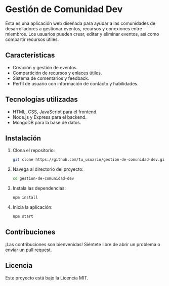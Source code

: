 # Gestión de Comunidad Dev

Esta es una aplicación web diseñada para ayudar a las comunidades de desarrolladores a gestionar eventos, recursos y conexiones entre miembros. Los usuarios pueden crear, editar y eliminar eventos, así como compartir recursos útiles.

## Características
- Creación y gestión de eventos.
- Compartición de recursos y enlaces útiles.
- Sistema de comentarios y feedback.
- Perfil de usuario con información de contacto y habilidades.

## Tecnologías utilizadas
- HTML, CSS, JavaScript para el frontend.
- Node.js y Express para el backend.
- MongoDB para la base de datos.

## Instalación
1. Clona el repositorio:
   ```bash
   git clone https://github.com/tu_usuario/gestion-de-comunidad-dev.git
   ```
2. Navega al directorio del proyecto:
   ```bash
   cd gestion-de-comunidad-dev
   ```
3. Instala las dependencias:
   ```bash
   npm install
   ```
4. Inicia la aplicación:
   ```bash
   npm start
   ```

## Contribuciones
¡Las contribuciones son bienvenidas! Siéntete libre de abrir un problema o enviar un pull request.

## Licencia
Este proyecto está bajo la Licencia MIT.